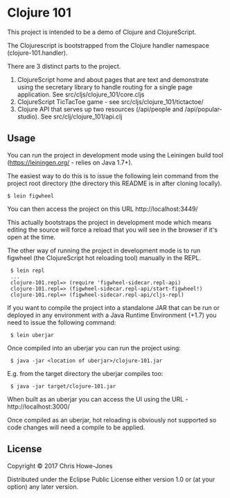 # Clojure 101

This project is intended to be a demo of Clojure and ClojureScript.

The Clojurescript is bootstrapped from the Clojure handler namespace
(clojure-101.handler).

There are 3 distinct parts to the project.

1. ClojureScript home and about pages that are text and demonstrate
   using the secretary library to handle routing for a single page
   application. See src/cljs/clojure_101/core.cljs
2. ClojureScript TicTacToe game - see src/cljs/clojure_101/tictactoe/
3. Clojure API that serves up two resources (/api/people and
   /api/popular-studio). See src/clj/clojure_101/api.clj

## Usage

You can run the project in development mode using the Leiningen build
tool (https://leiningen.org/ - relies on Java 1.7+).

The easiest way to do this is to issue the following lein command from
the project root directory (the directory this README is in after
cloning locally).

    $ lein figwheel

You can then access the project on this URL http://localhost:3449/

This actually bootstraps the project in development mode which means
editing the source will force a reload that you will see in the
browser if it's open at the time.

The other way of running the project in development mode is to run
figwheel (the ClojureScript hot reloading tool) manually in the REPL.

     $ lein repl
     ...
     clojure-101.repl=> (require 'figwheel-sidecar.repl-api)
     clojure-101.repl=> (figwheel-sidecar.repl-api/start-figwheel!)
     clojure-101.repl=> (figwheel-sidecar.repl-api/cljs-repl)

If you want to compile the project into a standalone JAR that can be
run or deployed in any environment with a Java Runtime Environment
(+1.7) you need to issue the following command:

     $ lein uberjar

Once compiled into an uberjar you can run the project using:

     $ java -jar <location of uberjar>/clojure-101.jar

E.g. from the target directory the uberjar compiles too:

     $ java -jar target/clojure-101.jar

When built as an uberjar you can access the UI using the URL -
http://localhost:3000/

Once compiled as an uberjar, hot reloading is obviously not supported
so code changes will need a compile to be applied.

## License

Copyright © 2017 Chris Howe-Jones

Distributed under the Eclipse Public License either version 1.0 or (at
your option) any later version.
